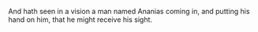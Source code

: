 And hath seen in a vision a man named Ananias coming in, and putting his hand on him, that he might receive his sight.
